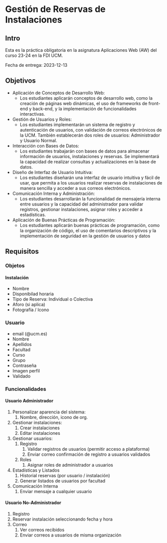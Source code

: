 # Gestión de Reservas de Instalaciones
## Intro
Esta es la práctica obligatoria en la asignatura Aplicaciones Web (AW) del curso 23-24 en la FDI UCM.

Fecha de entrega: 2023-12-13

## Objetivos
- Aplicación de Conceptos de Desarrollo Web: 
  - Los estudiantes aplicarán conceptos de desarrollo web, como la creación de páginas web dinámicas, el uso de frameworks de front-end y back-end, y la implementación de funcionalidades interactivas.
- Gestión de Usuarios y Roles:
  - Los estudiantes implementarán un sistema de registro y autenticación de usuarios, con validación de correos electrónicos de la UCM. También establecerán dos roles de usuarios: Administrador y Usuario Normal.
- Interacción con Bases de Datos:
  - Los estudiantes trabajarán con bases de datos para almacenar información de usuarios, instalaciones y reservas. Se implementará la capacidad de realizar consultas y actualizaciones en la base de datos.
- Diseño de Interfaz de Usuario Intuitiva:
  - Los estudiantes diseñarán una interfaz de usuario intuitiva y fácil de usar, que permita a los usuarios realizar reservas de instalaciones de manera sencilla y acceder a sus correos electrónicos.
- Comunicación Interna y Administración:
  - Los estudiantes desarrollarán la funcionalidad de mensajería interna entre usuarios y la capacidad del administrador para validar registros, gestionar instalaciones, asignar roles y acceder a estadísticas.
- Aplicación de Buenas Prácticas de Programación:
  - Los estudiantes aplicarán buenas prácticas de programación, como la organización de código, el uso de comentarios descriptivos y la implementación de seguridad en la gestión de usuarios y datos

## Requisitos
### Objetos
#### Instalación
- Nombre
- Disponibilad horaria
- Tipo de Reserva: Individual o Colectiva
- Aforo (si aplica)
- Fotografía / Icono

### Usuario
- email (@ucm.es)
- Nombre
- Apellidos
- Facultad
- Curso
- Grupo
- Contraseña
- Imagen perfil
- Validado

###  Funcionalidades
#### Usuario Administrador
1. Personalizar aparencia del sistema:
   1. Nombre, dirección, icono de org.
2. Gestionar instalaciones:
   1. Crear instalaciones
   2. Editar instalaciones
3. Gestionar usuarios:
   1. Registro
      1. Validar registros de usuarios (permitir acceso a plataforma)
      2. Enviar correo confirmación de registro a usuarios validados
   2. Roles
      1. Asignar roles de administrador a usuarios
4. Estadísticas y Listados
   1. Historial reservas (por usuario / instalación)
   2. Generar listados de usuarios por facultad
5. Comunicación Interna
   1. Enviar mensaje a cualquier usuario

#### Usuario No-Administrador
1. Registro
2. Reservar instalación seleccionando fecha y hora
3. Correo
   1. Ver correos recibidos
   2. Enviar correos a usuarios de misma organización